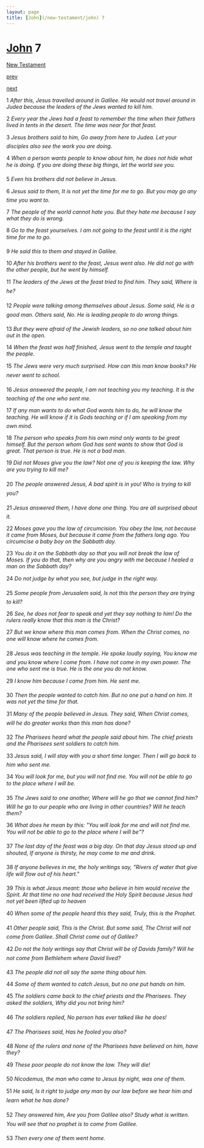 ```yaml
---
layout: page
title: [John](/new-testament/john) 7
---
```


# [John](/new-testament/john) 7

[New Testament](/new-testament)


[prev](/new-testament/john/john-6.html)


[next](/new-testament/john/john-8.html)

1 _After this, Jesus travelled around in Galilee. He would not travel around in Judea because the leaders of the Jews wanted to kill him._

2 _Every year the Jews had a feast to remember the time when their fathers lived in tents in the desert. The time was near for that feast._

3 _Jesus brothers said to him, Go away from here to Judea. Let your disciples also see the work you are doing._

4 _When a person wants people to know about him, he does not hide what he is doing. If you are doing these big things, let the world see you._

5 _Even his brothers did not believe in Jesus._

6 _Jesus said to them, It is not yet the time for me to go. But you may go any time you want to._

7 _The people of the world cannot hate you. But they hate me because I say what they do is wrong._

8 _Go to the feast yourselves. I am not going to the feast until it is the right time for me to go._

9 _He said this to them and stayed in Galilee._

10 _After his brothers went to the feast, Jesus went also. He did not go with the other people,  but he went by himself._

11 _The leaders of the Jews at the feast tried to find him. They said, Where is he?_

12 _People were talking among themselves about Jesus. Some said, He is a good man.  Others said, No. He is leading people to do wrong things._

13 _But they were afraid of the Jewish leaders, so no one talked about him out in the open._

14 _When the feast was half finished, Jesus went to the temple and taught the people._

15 _The Jews were very much surprised. How can this man know books? He never went to school._

16 _Jesus answered the people, I am not teaching you my teaching. It is the teaching of the one who sent me._

17 _If any man wants to do what God wants him to do, he will know the teaching. He will know if it is Gods teaching or if I am speaking from my own mind._

18 _The person who speaks from his own mind only wants to be great himself. But the person whom God has sent wants to show that God is great. That person is true. He is not a bad man._

19 _Did not Moses give you the law? Not one of you is keeping the law. Why are you trying to kill me?_

20 _The people answered Jesus, A bad spirit is in you! Who is trying to kill you?_

21 _Jesus answered them, I have done one thing. You are all surprised about it._

22 _Moses gave you the law of circumcision. You obey the law, not because it came from Moses, but because it came from the fathers long ago. You circumcise a baby boy on the Sabbath day._

23 _You do it on the Sabbath day so that you will not break the law of Moses. If you do that,  then why are you angry with me because I healed a man on the Sabbath day?_

24 _Do not judge by what you see, but judge in the right way._

25 _Some people from Jerusalem said, Is not this the person they are trying to kill?_

26 _See, he does not fear to speak and yet they say nothing to him! Do the rulers really know that this man is the Christ?_

27 _But we know where this man comes from. When the Christ comes, no one will know where he comes from._

28 _Jesus was teaching in the temple. He spoke loudly saying, You know me and you know where I come from. I have not come in my own power. The one who sent me is true. He is the one you do not know._

29 _I know him because I came from him. He sent me._

30 _Then the people wanted to catch him. But no one put a hand on him. It was not yet the time for that._

31 _Many of the people believed in Jesus. They said, When Christ comes, will he do greater works than this man has done?_

32 _The Pharisees heard what the people said about him. The chief priests and the Pharisees sent soldiers to catch him._

33 _Jesus said, I will stay with you a short time longer. Then I will go back to him who sent me._

34 _You will look for me, but you will not find me. You will not be able to go to the place where I will be._

35 _The Jews said to one another, Where will he go that we cannot find him? Will he go to our people who are living in other countries? Will he teach them?_

36 _What does he mean by this: "You will look for me and will not find me. You will not be able to go to the place where I will be"?_

37 _The last day of the feast was a big day. On that day Jesus stood up and shouted, If anyone is thirsty, he may come to me and drink._

38 _If anyone believes in me, the holy writings say, "Rivers of water that give life will flow out of his heart." _

39 _This is what Jesus meant: those who believe in him would receive the Spirit. At that time no one had received the Holy Spirit because Jesus had not yet been lifted up to heaven_

40 _When some of the people heard this they said, Truly, this is the Prophet._

41 _Other people said, This is the Christ. But some said, The Christ will not come from Galilee. Shall Christ come out of Galilee?_

42 _Do not the holy writings say that Christ will be of Davids family? Will he not come from Bethlehem where David lived?_

43 _The people did not all say the same thing about him._

44 _Some of them wanted to catch Jesus, but no one put hands on him._

45 _The soldiers came back to the chief priests and the Pharisees. They asked the soldiers,  Why did you not bring him?_

46 _The soldiers replied, No person has ever talked like he does!_

47 _The Pharisees said, Has he fooled you also?_

48 _None of the rulers and none of the Pharisees have believed on him, have they?_

49 _These poor people do not know the law. They will die!_

50 _Nicodemus, the man who came to Jesus by night, was one of them._

51 _He said, Is it right to judge any man by our law before we hear him and learn what he has done?_

52 _They answered him, Are you from Galilee also? Study what is written. You will see that no prophet is to come from Galilee._

53 _Then every one of them went home._

